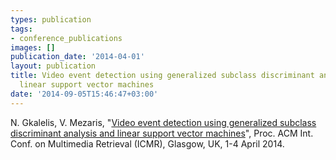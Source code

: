 ```yaml
---
types: publication
tags:
- conference_publications
images: []
publication_date: '2014-04-01'
layout: publication
title: Video event detection using generalized subclass discriminant analysis and
  linear support vector machines
date: '2014-09-05T15:46:47+03:00'
---
```

<p>N. Gkalelis, V. Mezaris, "<a href="http://www.iti.gr/~bmezaris/publications/icmr14_preprint.pdf">Video event detection using generalized subclass discriminant analysis and linear support vector machines</a>", Proc. ACM Int. Conf. on Multimedia Retrieval (ICMR), Glasgow, UK, 1-4 April 2014.</p>

